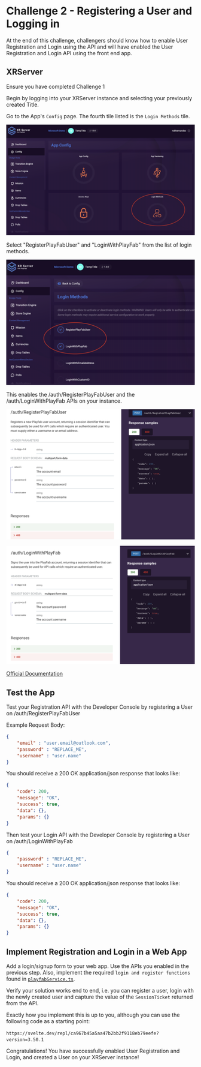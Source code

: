 # Challenge 2 - Registering a User and Logging in

At the end of this challenge, challengers should know how to enable User Registration and Login using the API and will have enabled the User Registration and Login API using the front end app.

## XRServer

Ensure you have completed Challenge 1

Begin by logging into your XRServer instance and selecting your previously created Title.

Go to the App's `Config` page. The fourth tile listed is the `Login Methods` tile.

![A panel of avalible App Configs, with the Login Methods tile highlighted by a red circle](screenshots/challenge_2/login_methods.png)

Select "RegisterPlayFabUser" and "LoginWithPlayFab" from the list of login methods.

![The list of available Login Methods with only RequestPlayFabUser and LoginWithPlayfab selected and highlighted with a red circle](screenshots/challenge_2/selected_login_api_methods.png)

This enables the /auth/RegisterPlayFabUser and the /auth/LoginWithPlayFab APIs on your instance.

![The official API documentation of XRServer's POST endpoint at /auth/RegisterPlayFabUser](screenshots/challenge_2/register_playfab_user_docs.png)

![The official API documentation of XRServer's POST endpoint at /auth/LoginWithPlayFab](screenshots/challenge_2/login_with_playfab_docs.png)

[Official Documentation](https://doc.xrserver.com/auth/#tag/Basic-Authentication/paths/~1auth~1RegisterPlayFabUser/post)

## Test the App

Test your Registration API with the Developer Console by registering a User on /auth/RegisterPlayFabUser

Example Request Body:

```json
{
    "email" : "user.email@outlook.com",
    "password" : "REPLACE_ME",
    "username" : "user.name"
}
```

You should receive a 200 OK application/json response that looks like:

```json
{
    "code": 200,
    "message": "OK",
    "success": true,
    "data": {},
    "params": {}
}
```

Then test your Login API with the Developer Console by registering a User on /auth/LoginWithPlayFab

```json
{
    "password" : "REPLACE_ME",
    "username" : "user.name"
}
```

You should receive a 200 OK application/json response that looks like:

```json
{
    "code": 200,
    "message": "OK",
    "success": true,
    "data": {},
    "params": {}
}
```

## Implement Registration and Login in a Web App


Add a login/signup form to your web app. Use the APIs you enabled in the previous step.  Also, implement the required `login and register functions` found in [`playfabService.ts`](../app/src/lib/services/playfabService.ts).

Verify your solution works end to end, i.e. you can register a user, login with the newly created user and capture the value of the `SessionTicket` returned from the API.

Exactly how you implement this is up to you, although you can use the following code as a starting point:

`https://svelte.dev/repl/ca967b45a5aa47b2bb2f9118eb79eefe?version=3.50.1`

Congratulations! You have successfully enabled User Registration and Login, and created a User on your XRServer instance!
